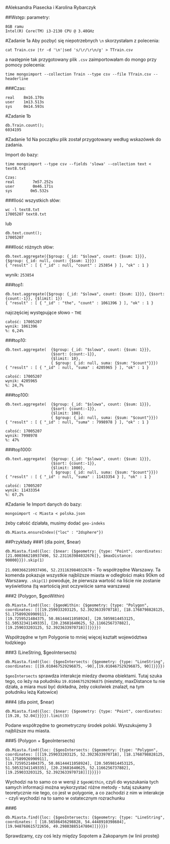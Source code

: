 #Aleksandra Piasecka i Karolina Rybarczyk

##Wstęp:
parametry:
```
8GB ramu
Intel(R) Core(TM) i3-2130 CPU @ 3.40GHz
```

#Zadanie 1a
Aby pozbyć się niepotrzebnych `\n` skorzystałam z polecenia:
```
cat Train.csv |tr -d '\n'|sed 's/\r/\r\n/g' > TTrain.csv
```

a następnie tak przygotowany plik `.csv` zaimportowałam do mongo przy pomocy polecenia:
```
time mongoimport --collection Train --type csv --file TTrain.csv --headerline
```

###Czas:
```
real    8m16.170s
user    1m13.513s
sys     0m14.593s
```

#Zadanie 1b
```
db.Train.count();
6034195
```

#Zadanie 1d
Na początku plik został przygotowany według wskazówek do zadania.

Import do bazy:
```
time mongoimport --type csv --fields 'slowa' --collection text < text8.txt 
```

```
Czas:
real        7m57.252s
user        0m46.171s
sys        0m5.532s
```

###Ilość wszystkich słów:
```
wc -l text8.txt
17005207 text8.txt
```
lub
```
db.text.count();
17005207
```

###Ilość różnych słów:
```
db.text.aggregate({$group: {_id: "$slowa", count: {$sum: 1}}}, {$group: {_id: null, count: {$sum: 1}}})
{ "result" : [ { "_id" : null, "count" : 253854 } ], "ok" : 1 }
```
wynik: `253854`

###top1:
```
db.text.aggregate({$group: {_id: "$slowa", count: {$sum: 1}}}, {$sort: {count:-1}}, {$limit: 1})
{ "result" : [ { "_id" : "the", "count" : 1061396 } ], "ok" : 1 }
```
najczęściej występujące słowo - `THE`
```
całość: 17005207
wynik: 1061396
%: 6,24%
```

###top10:
```
db.text.aggregate(	{$group: {_id: "$slowa", count: {$sum: 1}}}, 
					{$sort: {count:-1}}, 
					{$limit: 10}, 
					{ $group: {_id: null, suma: {$sum: "$count"}}})
{ "result" : [ { "_id" : null, "suma" : 4205965 } ], "ok" : 1 }
```
```
całość: 17005207
wynik: 4205965
%: 24,7%
```

###top100:
```
db.text.aggregate(	{$group: {_id: "$slowa", count: {$sum: 1}}}, 
					{$sort: {count:-1}}, 
					{$limit: 100}, 
					{ $group: {_id: null, suma: {$sum: "$count"}}})
{ "result" : [ { "_id" : null, "suma" : 7998978 } ], "ok" : 1 }
```
```
całość: 17005207
wynik: 7998978
%: 47%
```

###top1000:
```
db.text.aggregate(	{$group: {_id: "$slowa", count: {$sum: 1}}}, 
					{$sort: {count:-1}}, 
					{$limit: 1000}, 
					{ $group: {_id: null, suma: {$sum: "$count"}}})
{ "result" : [ { "_id" : null, "suma" : 11433354 } ], "ok" : 1 }
```
```
całość: 17005207
wynik: 11433354
%: 67,2%
```

#Zadanie 1e
Import danych do bazy:
```
mongoimport -c Miasta < polska.json
```
żeby całość działała, musimy dodać `geo-indeks`
```
db.Miasta.ensureIndex({"loc" : "2dsphere"})
```

##Przykłady
###1 (dla point, $near)
```
db.Miasta.find({loc: {$near: {$geometry: {type: "Point", coordinates: [21.000366210937496, 52.231163984032676]}, $maxDistance: 90000}}}).skip(1)
```

`21.000366210937496, 52.231163984032676` - To współrzędne Warszawy. Ta komenda pokazuje wszystkie najbliższe miasta w odległości maks 90km od Warszawy. `.skip(1)` powoduje, że pierwsza wartość na liście nie zostanie wyświetlona (tą wartością jest oczywiście sama warszawa)

###2 (Polygon, $geoWithin)
```
db.Miasta.find({loc: {$geoWithin: {$geometry: {type: "Polygon", coordinates: [[[19.259033203125, 52.3923633970718], [18.1768798828125, 51.17589926990911], 
[19.7259521484375, 50.86144411058924], [20.5059814453125, 51.50532341149335], [20.23681640625, 52.1166256737882], [19.259033203125, 52.3923633970718]]]}}}})
```
Współrzędne w tym Polygonie to mniej więcej kształt województwa łodzkiego

###3 (LineString, $geoIntersects)
```
db.Miasta.find({loc: {$geoIntersects: {$geometry: {type: "LineString", coordinates: [[19.010467529296875, -90],[19.010467529296875, 90]]}}}})
```
`$geoIntersects` sprawdza interakcje miedzy dwoma obiektami. Tutaj szuka tego, co leży na południku `19.010467529296875` (niestety, maxDistance tu nie działa, a miara musi być dokładna, żeby cokolwiek znalazł, na tym południku leżą Katowice)

###4 (dla point, $near)
```
db.Miasta.find({loc: {$near: {$geometry: {type: "Point", coordinates: [19.28, 52.04]}}}}).limit(3)
```
Podane współrzędne to geometryczny środek polski. Wyszukujemy 3 najbliższe mu miasta.

###5 (Polygon + $geoIntersects)
```
db.Miasta.find({loc: {$geoIntersects: {$geometry: {type: "Polygon", coordinates: [[[19.259033203125, 52.3923633970718], [18.1768798828125, 51.17589926990911], 
[19.7259521484375, 50.86144411058924], [20.5059814453125, 51.50532341149335], [20.23681640625, 52.1166256737882], [19.259033203125, 52.3923633970718]]]}}}})
```
Wychodzi na to samo co w wersji z `$geoWithin`, czyli do wyszukania tych samych informacji można wykorzystać różne metody - tutaj szukamy teoretycznie nie tego, co jest w polygonie, a co zachodzi z nim w interakcje - czyli wychodzi na to samo w ostatecznym rozrachunku

###6 
```
db.Miasta.find({loc: {$geoIntersects: {$geometry: {type: "LineString", coordinates: [ [18.56586456298828, 54.4448910398684], [19.948768615722656, 49.29803885147804]]}}}})
```
Sprawdzamy, czy coś leży między Sopotem a Zakopanym (w linii prostej)
